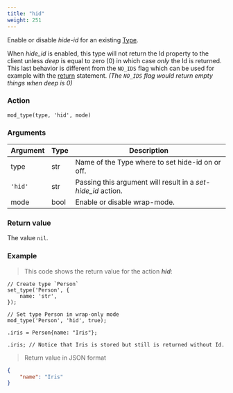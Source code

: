 ```yaml
---
title: "hid"
weight: 251
---
```


Enable or disable *hide-id* for an existing [Type](../../../overview/type).

When _hide_id_ is enabled, this type will not return the Id property to the client unless _deep_ is equal to zero (0) in which case _only_ the Id is returned. This last behavior is different from the `NO_IDS` flag which can be used for example with the [return](../../../overview/statements/#return-flags) statement. _(The `NO_IDS` flag would return empty things when deep is 0)_

### Action

`mod_type(type, 'hid', mode)`

### Arguments

Argument | Type | Description
-------- | ---- | -----------
type | str | Name of the Type where to set hide-id on or off.
`'hid'` | str | Passing this argument will result in a *set-hide_id* action.
mode | bool | Enable or disable wrap-mode.

### Return value

The value `nil`.

### Example

> This code shows the return value for the action ***hid***:

```thingsdb,json_response
// Create type `Person`
set_type('Person', {
    name: 'str',
});

// Set type Person in wrap-only mode
mod_type('Person', 'hid', true);

.iris = Person{name: "Iris"};

.iris; // Notice that Iris is stored but still is returned without Id.
```

> Return value in JSON format

```json
{
    "name": "Iris"
}
```